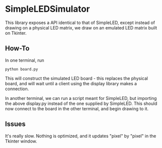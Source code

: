 # SimpleLEDSimulator

This library exposes a API identical to that of SimpleLED, except instead of drawing on a physical LED matrix, we draw on an emulated LED matrix built on Tkinter.

## How-To

In one terminal, run 
```
python board.py
```

This will construct the simulated LED board - this replaces the physical board, and will wait until a client using the display library makes a connection.

In another terminal, we can run a script meant for SimpleLED, but importing the above display.py instead of the one supplied by SimpleLED. This should now connect to the board in the other terminal, and begin drawing to it. 

## Issues

It's really slow. Nothing is optimized, and it updates "pixel" by "pixel" in the Tkinter window. 
